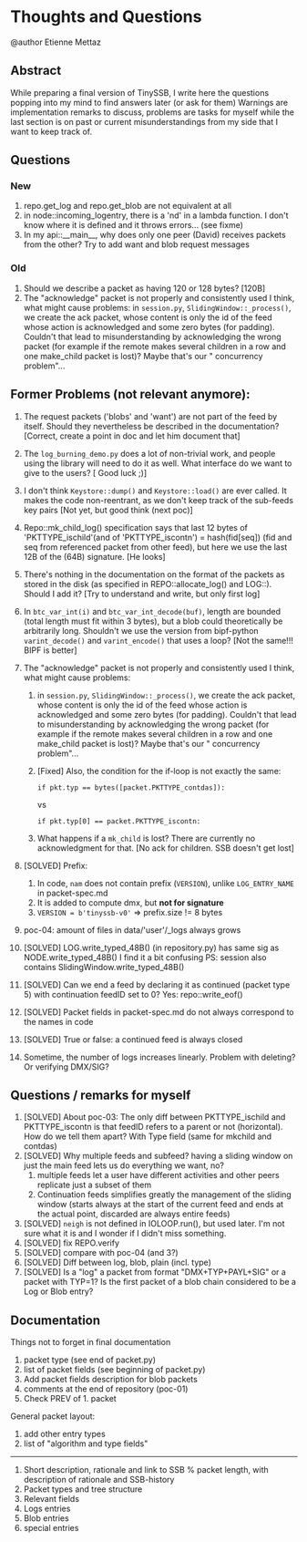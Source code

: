 # Thoughts and Questions

@author Etienne Mettaz

## Abstract

While preparing a final version of TinySSB, I write here the questions popping
into my mind to find answers later (or ask for them)
Warnings are implementation remarks to discuss, problems are tasks for myself
while the last section is on past or current misunderstandings from my side that
I want to keep track of.

## Questions

### New

1. repo.get_log and repo.get_blob are not equivalent at all
2. in node::incoming_logentry, there is a 'nd' in a lambda function. I don't
   know where it is defined and it throws errors... (see fixme)
3. In my api::\_\_main__, why does only one peer (David) receives packets from the
   other? Try to add want and blob request messages

### Old

1. Should we describe a packet as having 120 or 128 bytes?
   [120B]
2. The "acknowledge" packet is not properly and consistently used I think, what
   might cause problems: in `session.py`, `SlidingWindow::_process()`, we create
   the ack packet, whose content is only the id of the feed whose action is
   acknowledged and some zero bytes (for padding). Couldn't that lead to
   misunderstanding by acknowledging the wrong packet (for example if the remote
   makes several children in a row and one make_child packet is lost)? Maybe
   that's our " concurrency problem"...

## Former Problems (not relevant anymore):

1. The request packets ('blobs' and 'want') are not part of the feed by itself.
   Should they nevertheless be described in the documentation?
   [Correct, create a point in doc and let him document that]
2. The `log_burning_demo.py` does a lot of non-trivial work, and people using
   the library will need to do it as well. What interface do we want to give to
   the users? [ Good luck ;)]
3. I don't think `Keystore::dump()` and `Keystore::load()` are ever called. It
   makes the code non-reentrant, as we don't keep track of the sub-feeds key
   pairs
   [Not yet, but good think (next poc)]
4. Repo::mk_child_log() specification says that last 12 bytes of
   'PKTTYPE_ischild'(and of 'PKTTYPE_iscontn') = hash(fid[seq]) (fid and seq
   from referenced packet from other feed), but here we use the last 12B of the
   (64B) signature. [He looks]
5. There's nothing in the documentation on the format of the packets as stored
   in the disk (as specified in REPO::allocate_log() and LOG::). Should I add
   it? [Try to understand and write, but only first log]
6. In `btc_var_int(i)` and `btc_var_int_decode(buf)`, length are bounded (total
   length must fit within 3 bytes), but a blob could theoretically be
   arbitrarily long. Shouldn't we use the version from bipf-python
   `varint_decode()` and `varint_encode()` that uses a loop?
   [Not the same!!! BIPF is better]
7. The "acknowledge" packet is not properly and consistently used I think, what
   might cause problems:
    1. in `session.py`, `SlidingWindow::_process()`, we create the ack packet,
       whose content is only the id of the feed whose action is acknowledged and
       some zero bytes (for padding). Couldn't that lead to misunderstanding by
       acknowledging the wrong packet (for example if the remote makes several
       children in a row and one make_child packet is lost)? Maybe that's our "
       concurrency problem"...
    2. [Fixed] Also, the condition for the if-loop is not exactly the same:

       ```if pkt.typ == bytes([packet.PKTTYPE_contdas]):```

       vs

       ```if pkt.typ[0] == packet.PKTTYPE_iscontn:```
    3. What happens if a `mk_child` is lost? There are currently no
       acknowledgment for that.
       [No ack for children. SSB doesn't get lost]
8. [SOLVED] Prefix:
    1. In code, `nam` does not contain prefix (`VERSION`),
       unlike `LOG_ENTRY_NAME` in packet-spec.md
    2. It is added to compute dmx, but **not for signature**
    3. `VERSION = b'tinyssb-v0'` => prefix.size != 8 bytes
9. poc-04: amount of files in data/'user'/_logs always grows
10. [SOLVED] LOG.write_typed_48B() (in repository.py) has same sig as
    NODE.write_typed_48B()
    I find it a bit confusing PS: session also contains
    SlidingWindow.write_typed_48B()
11. [SOLVED] Can we end a feed by declaring it as continued (packet type 5) with
    continuation feedID set to 0?
    Yes: repo::write_eof()

12. [SOLVED] Packet fields in packet-spec.md do not always correspond to the
    names in code
13. [SOLVED] True or false: a continued feed is always closed
14. Sometime, the number of logs increases linearly. Problem with deleting? Or
    verifying DMX/SIG?

## Questions / remarks for myself

1. [SOLVED] About poc-03: The only diff between PKTTYPE_ischild and
   PKTTYPE_iscontn is
   that feedID refers to a parent or not (horizontal). How do we tell them
   apart? With Type field
   (same for mkchild and contdas)
2. [SOLVED] Why multiple feeds and subfeed? having a sliding window on just the
   main feed
   lets us do everything we want, no?
    1. multiple feeds let a user have different activities and other peers
       replicate just a subset of them
    2. Continuation feeds simplifies greatly the management of the sliding
       window
       (starts always at the start of the current feed and ends at the actual
       point, discarded are always entire feeds)
3. [SOLVED] `neigh` is not defined in IOLOOP.run(), but used later. I'm not sure
   what it
   is and I wonder if I didn't miss something.
4. [SOLVED] fix REPO.verify
5. [SOLVED] compare with poc-04 (and 3?)
6. [SOLVED] Diff between log, blob, plain (incl. type)
7. [SOLVED] Is a "log" a packet from format "DMX+TYP+PAYL+SIG" or a packet with
   TYP=1? Is
   the first packet of a blob chain considered to be a Log or Blob entry?

## Documentation

Things not to forget in final documentation

1. packet type (see end of packet.py)
2. list of packet fields (see beginning of packet.py)
3. Add packet fields description for blob packets
4. comments at the end of repository (poc-01)
5. Check PREV of 1. packet

General packet layout:

1. add other entry types
2. list of "algorithm and type fields"

___

1. Short description, rationale and link to SSB % packet length, with
   description of rationale and SSB-history
2. Packet types and tree structure
3. Relevant fields
4. Logs entries
5. Blob entries
6. special entries
